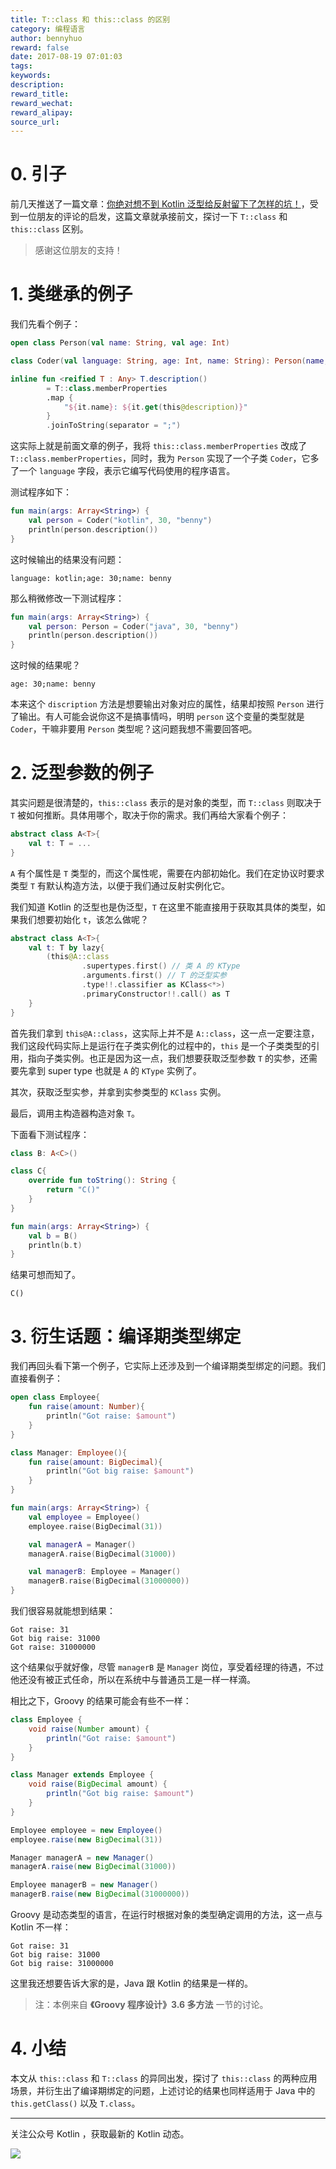 ```yaml
---
title: T::class 和 this::class 的区别
category: 编程语言
author: bennyhuo
reward: false
date: 2017-08-19 07:01:03
tags:
keywords:
description:
reward_title:
reward_wechat:
reward_alipay:
source_url:
---
```


# 0. 引子

前几天推送了一篇文章：[你绝对想不到 Kotlin 泛型给反射留下了怎样的坑！](https://blog.kotliner.cn/2017/08/14/kotlin-class-and-generics/)，受到一位朋友的评论的启发，这篇文章就承接前文，探讨一下 `T::class` 和 `this::class` 区别。

> 感谢这位朋友的支持！

# 1. 类继承的例子

我们先看个例子：

```kotlin
open class Person(val name: String, val age: Int)

class Coder(val language: String, age: Int, name: String): Person(name, age)

inline fun <reified T : Any> T.description()
        = T::class.memberProperties
        .map {
            "${it.name}: ${it.get(this@description)}"
        }
        .joinToString(separator = ";")
```
这实际上就是前面文章的例子，我将 `this::class.memberProperties` 改成了 `T::class.memberProperties`，同时，我为 `Person` 实现了一个子类 `Coder`，它多了一个 `language` 字段，表示它编写代码使用的程序语言。

测试程序如下：

```kotlin
fun main(args: Array<String>) {
    val person = Coder("kotlin", 30, "benny")
    println(person.description())
}
```

这时候输出的结果没有问题：

```
language: kotlin;age: 30;name: benny
```

那么稍微修改一下测试程序：

```kotlin
fun main(args: Array<String>) {
    val person: Person = Coder("java", 30, "benny")
    println(person.description())
}
```
这时候的结果呢？

```
age: 30;name: benny
```
本来这个 `discription` 方法是想要输出对象对应的属性，结果却按照 `Person` 进行了输出。有人可能会说你这不是搞事情吗，明明 `person` 这个变量的类型就是 `Coder`，干嘛非要用 `Person` 类型呢？这问题我想不需要回答吧。

# 2. 泛型参数的例子

其实问题是很清楚的，`this::class` 表示的是对象的类型，而 `T::class` 则取决于 `T` 被如何推断。具体用哪个，取决于你的需求。我们再给大家看个例子：

```kotlin
abstract class A<T>{
    val t: T = ...
}
```
`A` 有个属性是 `T` 类型的，而这个属性呢，需要在内部初始化。我们在定协议时要求类型 `T` 有默认构造方法，以便于我们通过反射实例化它。

我们知道 Kotlin 的泛型也是伪泛型，`T` 在这里不能直接用于获取其具体的类型，如果我们想要初始化 `t`，该怎么做呢？

```kotlin
abstract class A<T>{
    val t: T by lazy{
        (this@A::class
                .supertypes.first() // 类 A 的 KType 
                .arguments.first() // T 的泛型实参
                .type!!.classifier as KClass<*>)
                .primaryConstructor!!.call() as T
    }
}
```
首先我们拿到 `this@A::class`，这实际上并不是 `A::class`，这一点一定要注意，我们这段代码实际上是运行在子类实例化的过程中的，`this` 是一个子类类型的引用，指向子类实例。也正是因为这一点，我们想要获取泛型参数 `T` 的实参，还需要先拿到 super type 也就是 `A` 的 `KType` 实例了。

其次，获取泛型实参，并拿到实参类型的 `KClass` 实例。

最后，调用主构造器构造对象 `T`。

下面看下测试程序：

```kotlin
class B: A<C>() 

class C{
    override fun toString(): String {
        return "C()"
    }
}

fun main(args: Array<String>) {
    val b = B()
    println(b.t)
}
```

结果可想而知了。

```
C()
```

# 3. 衍生话题：编译期类型绑定

我们再回头看下第一个例子，它实际上还涉及到一个编译期类型绑定的问题。我们直接看例子：

```kotlin
open class Employee{
    fun raise(amount: Number){
        println("Got raise: $amount")
    }
}

class Manager: Employee(){
    fun raise(amount: BigDecimal){
        println("Got big raise: $amount")
    }
}

fun main(args: Array<String>) {
    val employee = Employee()
    employee.raise(BigDecimal(31))

    val managerA = Manager()
    managerA.raise(BigDecimal(31000))

    val managerB: Employee = Manager()
    managerB.raise(BigDecimal(31000000))
}
```
我们很容易就能想到结果：

```
Got raise: 31
Got big raise: 31000
Got raise: 31000000
```
这个结果似乎就好像，尽管 `managerB` 是 `Manager` 岗位，享受着经理的待遇，不过他还没有被正式任命，所以在系统中与普通员工是一样一样滴。

相比之下，Groovy 的结果可能会有些不一样：

```groovy
class Employee {
    void raise(Number amount) {
        println("Got raise: $amount")
    }
}

class Manager extends Employee {
    void raise(BigDecimal amount) {
        println("Got big raise: $amount")
    }
}

Employee employee = new Employee()
employee.raise(new BigDecimal(31))

Manager managerA = new Manager()
managerA.raise(new BigDecimal(31000))

Employee managerB = new Manager()
managerB.raise(new BigDecimal(31000000))
```
Groovy 是动态类型的语言，在运行时根据对象的类型确定调用的方法，这一点与 Kotlin 不一样：

```
Got raise: 31
Got big raise: 31000
Got big raise: 31000000
```
这里我还想要告诉大家的是，Java 跟 Kotlin 的结果是一样的。

>注：本例来自 **《Groovy 程序设计》3.6 多方法** 一节的讨论。

# 4. 小结

本文从 `this::class` 和 `T::class` 的异同出发，探讨了 `this::class` 的两种应用场景，并衍生出了编译期绑定的问题，上述讨论的结果也同样适用于 Java 中的 `this.getClass()` 以及 `T.class`。

---

关注公众号 Kotlin ，获取最新的 Kotlin 动态。

![](/arts/Kotlin.jpg)

